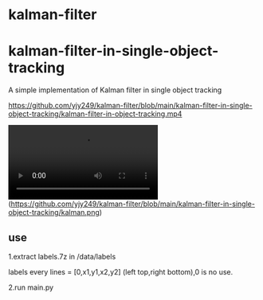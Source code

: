 # kalman-filter
# kalman-filter-in-single-object-tracking
A simple implementation of Kalman filter in single object tracking

https://github.com/yjy249/kalman-filter/blob/main/kalman-filter-in-single-object-tracking/kalman-filter-in-object-tracking.mp4

![image](https://github.com/yjy249/kalman-filter/blob/main/kalman-filter-in-single-object-tracking/kalman-filter-in-object-tracking.mp4)(https://github.com/yjy249/kalman-filter/blob/main/kalman-filter-in-single-object-tracking/kalman.png)
## use
1.extract labels.7z in /data/labels

labels every lines = [0,x1,y1,x2,y2] (left top,right bottom),0 is no use.

2.run main.py
